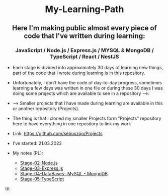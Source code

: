 <h1 align='center'> My-Learning-Path </h1>

<h2 align='center'> Here I'm making public almost every piece of code that I've written during learning: </h2>
<h3 align='center'> JavaScript / Node.js / Express.js / MYSQL & MongoDB / TypeScript / React / NestJS </h3>

- Each stage is divided into approximately 30 days of learning new things, part of the code that I wrote during learning is in this repository.

- Unfortunately, I don't have the code of day-to-day progress, sometimes learning a few days was written in one file or during these 30 days I was doing some projects which are available to see in a repository -->:

- --> Smaller projects that I have made during learning are available in this or another repository (Projects).

- The thing is that i cloned my smaller Projects form "Projects" repository here to have everything in one repository to link my work

- Link: https://github.com/sebuszqo/Projects

- I've started: 21.03.2022

- My notes (PL):
  - <a href="https://tidy-blade-bbc.notion.site/Stage-2-node-js-f62b3beb49ef4f84ab1328827668f248">Stage-02-Node.js</a>
  - <a href="https://tidy-blade-bbc.notion.site/Stage-3-Express-js-ea8f922edf8c43adadc14f51ad6bf6a7">Stage-03-Express.js</a>
  - <a href="https://tidy-blade-bbc.notion.site/Stage-4-Bazy-Danych-c97375562df84fd396883779320757ae">Stage-04-DataBases- MySQL - MongoDB</a>
  - <a href="https://tidy-blade-bbc.notion.site/Stage-5-TypeScript-1fd3a999fc5948eaa3d7bed24dec6c04">Stage-05-TypeScript</a>


ttt
